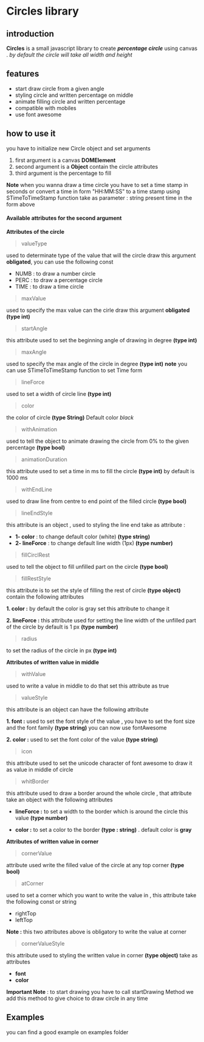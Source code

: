 Circles library
===============

introduction
------------
**Circles** is a small javascript library to create **_percentage circle_** using canvas .
*by default the circle will take all width and height*

features
--------
* start draw circle from a given angle
* styling circle and written percentage on middle
* animate filling circle and written percentage
* compatible with mobiles
* use font awesome

how to use it
-------------
you have to initialize new Circle object and set arguments
1. first argument is a canvas **DOMElement**
2. second argument is a **Object** contain the circle attributes
3. third argument is the percentage to fill

**Note** when you wanna draw a time circle you have to set a time stamp in seconds or convert a time in form "HH:MM:SS" to a time stamp using STimeToTimeStamp function
take as parameter : string present time in the form above

#### Available attributes for the second argument
**Attributes of the circle**
> valueType

used to determinate type of the value that will the circle draw this argument **obligated**,
you can use the following const
* NUMB : to draw a number circle
* PERC : to draw a percentage circle
* TIME : to draw a time circle

> maxValue

used to specify the max value can the cirle draw this argument **obligated** **(type int)**

> startAngle

this attribute used to set the beginning angle of drawing in degree **(type int)**

>maxAngle

used to specify the max angle of the circle in degree **(type int)**
**note** you can use STimeToTimeStamp function to set Time form

> lineForce

used to set a width of circle line **(type int)**

> color

the color of circle **(type String)** Default color *black*

> withAnimation

used to tell the object to animate drawing the circle from 0% to the given percentage **(type bool)**

> animationDuration

this attribute used to set a time in ms to fill the circle **(type int)** by default is 1000 ms

> withEndLine

used to draw line from centre to end point of the filled circle **(type bool)**

>lineEndStyle

this attribute is an object , used to styling the line end take as attribute :

* **1- color** : to change default color (white) **(type string)**
* **2- lineForce** : to change default line width (1px) **(type number)**

> fillCirclRest

used to tell the object to fill unfilled part on the circle **(type bool)**

> fillRestStyle

this attribute is to set the style of filling the rest of circle **(type object)**
contain the following attributes

**1. color :** by default the color is gray set this attribute to change it

**2. lineForce :** this attribute used for setting the line width of the unfilled part of the circle by default is 1 px **(type number)**

> radius

to set the radius of the circle in px **(type int)**

**Attributes of written value in middle**

>withValue

used to write a value in middle to do that set this attribute as true

>valueStyle

this attribute is an object can have the following attribute

**1. font :**
used to set the font style of the value , you have to set the font size and the font family **(type string)** you can now use fontAwesome

**2. color :**
used to set the font color of the value **(type string)**

> icon

this attribute used to set the unicode character of font awesome to draw it as value in middle of circle

> whitBorder

this attribute used to draw a border around the whole circle , that attribute take an object with the following attributes

* **lineForce :** to set a width to the border which is around the circle this value **(type number)**

* **color :** to set a color to the border **(type : string)** . default color is **gray**

**Attributes of written value in corner**
> cornerValue

attribute used write the filled value of the circle at any top corner **(type bool)**

> atCorner

used to set a corner which you want to write the value in , this attribute take the following const or string

* rightTop
* leftTop

**Note :** this two attributes above is obligatory to write the value at corner

> cornerValueStyle

this attribute used to styling the written value in corner **(type object)** take as attributes

* **font**
* **color**

**Important Note** : to start drawing you have to call startDrawing Method we add this method to give choice to draw circle in any time

Examples
--------
you can find a good example on examples folder
